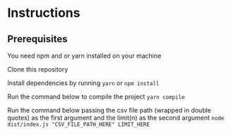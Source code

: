# Instructions

## Prerequisites
You need npm and or yarn installed on your machine

Clone this repository

Install dependencies by running
`yarn` or `npm install`

Run the command below to compile the project
`yarn compile`

Run the command below passing the csv file path (wrapped in double quotes) as the first argument and the limit(n) as the second argument
`node dist/index.js "CSV_FILE_PATH_HERE" LIMIT_HERE`